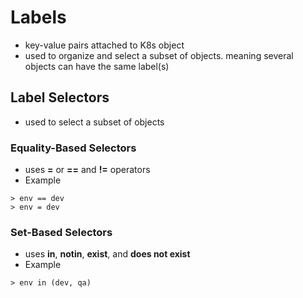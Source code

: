 # Labels 
- key-value pairs attached to K8s object
- used to organize and select a subset of objects. meaning several objects can have the same label(s)


## Label Selectors
- used to select a subset of objects

### Equality-Based Selectors
- uses **=** or **==** and **!=** operators
- Example
```
> env == dev
> env = dev
```

### Set-Based Selectors
- uses **in**, **notin**, **exist**, and **does not exist**
- Example
```
> env in (dev, qa)
```   